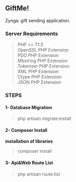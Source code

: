 ## GiftMe!
Zynga: gift sending application.
### Server Requirements
> PHP >= 7.1.3<br/>
OpenSSL PHP Extension<br/>
PDO PHP Extension<br/>
Mbstring PHP Extension<br/>
Tokenizer PHP Extension<br/>
XML PHP Extension<br/>
Ctype PHP Extension<br/>
JSON PHP Extension
### STEPS
#### 1- Database Migration
> php artisan migrate:install
#### 2- Composer Install
**installation of libraries**
> composer install
#### 3- Api&Web Route List
> php artisan route:list